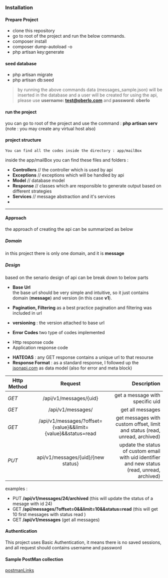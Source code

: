  
### Installation 

#### Prepare Project
* clone this repository
* go to root of the project and run the below commands.
* composer install 
* composer dump-autoload -o 
* php artisan key:generate

#### seed database 
* php artisan migrate
* php artisan db:seed
> by running the above commands data (messages_sample.json) will be inserted in the database and a user will be created for using the api, please use **username: test@oberlo.com** and **password: oberlo**

#### run the project
you can go to root of the project and use the command : **php artisan serv**
(note : you may create any virtual host also)


#### project structure 
```text
You can find all the codes inside the directory : app/mailBox
```

inside the app/mailBox you can find these files and folders :

* **Controllers** // the controller which is used by api
* **Exceptions** // exceptions which will be handled by api
* **Model** // database model
* **Response** // classes which are responsible to generate output based on different strategies
* **Services** // message abstraction and it's services
* 
---- 
#### Approach
the approach of creating the api can be summarized as below
##### **Domain** 
in this project there is only one domain, and it is **message**

##### **Design**
based on the senario design of api can be break down to below parts 
* **Base Url**  
the base url should be very simple and intuitive, so it just contains domain (**message**) and version (in this case **v1**).

* **Pagination, Filtering** as a best practice pagination and filtering was included in url
* **versioning** : the version attached to base url
* **Error Codes** two type of codes implemented 
 - Http response code 
 - Application response code
* **HATEOAS** : any GET response contains a unique url to that resourse
* **Response Format** : as a standard response, I followed up the [jsonapi.com](http://jsonapi.com) as data model (also for error and meta block)

| Http Method   |  Request                                                       | Description                                  |
| ------------- |:--------------------------------------------------------------:| --------------------------------------------:|
| *GET*           | /api/v1/messages/{uid}                                       | get a message with specific uid|
| *GET*           | /api/v1/messages/                                            | get all messages               |
| *GET*           | /api/v1/messages/?offset={value}&&limit={value}&&status=read | get messages with custom offset, limit and status (read, unread, archived) |
| *PUT*           | api/v1/messages/{uid}/{new status}                           | update the status of custom email with uid identifier and new status (read, unread, archived) |

examples : 
 * PUT **/api/v1/messages/24/archived**  (this will update the status of a mesage with id 24)
 * GET **/api/messages/?offset=0&&limit=10&&status=read**    (this will get 10 first messages with status read )
 * GET **/api/v1/messages**  (get all messages)
 
 #### Authentication
 This project uses Basic Authentication, it means there is no saved sessions, and all request should contains username and password  

#### Sample PostMan collection 
[postmanLinks](https://www.getpostman.com/collections/915609b8bd2d9f310de9)
